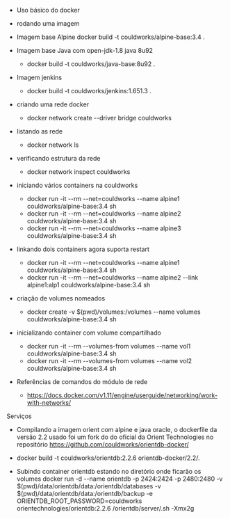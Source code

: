 - Uso básico do docker

 - rodando uma imagem

- Imagem base Alpine
docker build -t couldworks/alpine-base:3.4 .

- Imagem base Java com open-jdk-1.8 java 8u92
  - docker build -t couldworks/java-base:8u92 .

- Imagem jenkins
  - docker build -t couldworks/jenkins:1.651.3 .

- criando uma rede docker
  - docker network create --driver bridge couldworks

- listando as rede
  - docker network ls

- verificando estrutura da rede
  - docker network inspect couldworks

- iniciando vários containers na couldworks
  - docker run -it --rm --net=couldworks --name alpine1 couldworks/alpine-base:3.4 sh
  - docker run -it --rm --net=couldworks --name alpine2 couldworks/alpine-base:3.4 sh
  - docker run -it --rm --net=couldworks --name alpine3 couldworks/alpine-base:3.4 sh

- linkando dois containers agora suporta restart
  - docker run -it --rm --net=couldworks --name alpine1 couldworks/alpine-base:3.4 sh
  - docker run -it --rm --net=couldworks --name alpine2 --link alpine1:alp1 couldworks/alpine-base:3.4 sh

- criação de volumes nomeados
  - docker create -v $(pwd)/volumes:/volumes --name volumes couldworks/alpine-base:3.4 sh

- inicializando container com volume compartilhado
  - docker run -it --rm --volumes-from volumes --name vol1 couldworks/alpine-base:3.4 sh
  - docker run -it --rm --volumes-from volumes --name vol2 couldworks/alpine-base:3.4 sh

- Referências de comandos do módulo de rede
  - https://docs.docker.com/v1.11/engine/userguide/networking/work-with-networks/

Serviços

- Compilando a imagem orient com alpine e java oracle, o dockerfile da versão 2.2 usado foi um fork do
do oficial da Orient Technologies no repositório https://github.com/couldworks/orientdb-docker/
 - docker build -t couldworks/orientdb:2.2.6 orientdb-docker/2.2/.

- Subindo container orientdb estando no diretório onde ficarão os volumes
  docker run -d --name orientdb -p 2424:2424 -p 2480:2480 -v $(pwd)/data/orientdb/data:/orientdb/databases  -v $(pwd)/data/orientdb/data:/orientdb/backup -e ORIENTDB_ROOT_PASSWORD=couldworks  orientechnologies/orientdb:2.2.6 /orientdb/server/.sh -Xmx2g
